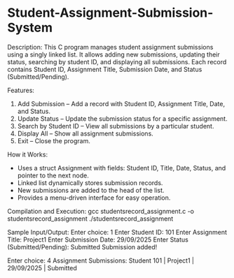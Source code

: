 # Student-Assignment-Submission-System

Description:
This C program manages student assignment submissions using a singly linked list. It allows adding new submissions, updating their status, searching by student ID, and displaying all submissions. Each record contains Student ID, Assignment Title, Submission Date, and Status (Submitted/Pending).

Features:
1. Add Submission – Add a record with Student ID, Assignment Title, Date, and Status.
2. Update Status – Update the submission status for a specific assignment.
3. Search by Student ID – View all submissions by a particular student.
4. Display All – Show all assignment submissions.
5. Exit – Close the program.

How it Works:
- Uses a struct Assignment with fields: Student ID, Title, Date, Status, and pointer to the next node.
- Linked list dynamically stores submission records.
- New submissions are added to the head of the list.
- Provides a menu-driven interface for easy operation.

Compilation and Execution:
gcc studentsrecord_assignment.c -o studentsrecord_assignment
./studentsrecord_assignment

Sample Input/Output:
Enter choice: 1
Enter Student ID: 101
Enter Assignment Title: Project1
Enter Submission Date: 29/09/2025
Enter Status (Submitted/Pending): Submitted
Submission added!

Enter choice: 4
Assignment Submissions:
Student 101 | Project1 | 29/09/2025 | Submitted
